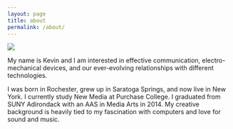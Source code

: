 ```yaml
---
layout: page
title: about
permalink: /about/
---
```


<!-- <div class="img_row">
  <img class="col two" src="/img/kae.jpg"/>
</div> -->

<img src="{{ site.baseurl }}/img/kae.jpg">


<br>


<!-- <h1>currently.</h1> -->
<!-- <h2>Empowering each other.</h2> -->
<!-- <h3> -->

<!--
I am interested in relationships between digital and analog technologies as well as relationships made between humans and the world around us.

I am interested in interactivity, our relationship with technology. They spark the creativity to make us better people and a better society. As an experience designer and media strategist, I will get you doing and discovering things you might not otherwise. I’m often at the helm of a fair bit of creative chaos, be it with a film collective of AIDS orphans in Ethiopia or a punk rock video game gallery in New York City. I bring on order for the sake of greater stability and impact. My creative roots lie in documentary photography, and my current work involves games and real world adventures.


“showing up for today’s programming.” When do we become aware of the environment around us and be active, rather than passively consume?

  I have experience in using microcontrollers and am interested in human interface design.

 raises questions surrounding our awareness to the sounds we experience around us as well as to who has access or the ability to experience more popular video games.

 I think an audio game could create platform for conversation surrounding these relationships. What if another user described the space the other was trying to navigate? We are surrounded by remote communication but what if each party is deprived of a sense?

 I think it is important to see be aware of how we use language and what these words are really meant to portray. We all inherently are subject to noise of all of forms that affect our ability to meaningfully communicate. I think by using the technology we can connect to others ideas and one could "orient" themselves and become aware of where they stand (physically/virtually) in relation to the information communicated.</h3> -->


 <p>

My name is Kevin and I am interested in effective communication, electro-mechanical devices, and our ever-evolving relationships with different technologies.</p>

<p>I was born in Rochester, grew up in Saratoga Springs, and now live in New York. I currently study New Media at Purchase College. I graduated from SUNY Adirondack with an AAS in Media Arts in 2014. My creative background is heavily tied to my fascination with computers and love for sound and music.</p>

<!--
 <p></p>

<h1><p>somethings I have done in the past...</p></h1>

 <p>Contributor to From Under the Bed, a radio show on WPSR</p>

<p>Had photography featured in the Best of College & High School Photography 2014, a full-color hard cover publication. Over 16,600 student photos were submitted for the contest from the U.S., Canada and around the world.</p> -->

<!-- I co-founded <a href="http://sextantworks.com/">Sextantworks</a> (formerly Wanderlust Projects). We practice experiential gift design and transgressive placemaking through generosity, location, and intimacy. Sextantworks has been profiled in <a href="http://www.nytimes.com/2014/12/28/nyregion/they-say-art-is-dead-in-new-york-theyre-wrong.html" target="_blank">The New York Times</a>, <a href="http://www.fastcompany.com/3031330/innovation-agents/this-companys-business-plan-includes-trespassing" target="_blank">Fast Company</a>, <a href="http://www.npr.org/event/music/320741516/on-a-magical-mystery-tour-with-hassan-hakmoun" target="_blank">NPR</a>, and <a href="http://www.bloomberg.com/features/2016-design/a/ida-benedetto/" target="_blank">Businessweek</a>. I consulted on the experience design and gifting system for the <a href="http://nightheronspeakeasy.com/" target="_blank">Night Heron Speakeasy</a>, which has been lauded in <a href="http://www.theatlanticcities.com/arts-and-lifestyle/2013/05/water-tower-flair/5639/" target="_blank">the Atlantic</a> and <a href="http://www.newyorker.com/talk/2013/05/27/130527ta_talk_freudenberger?mbid=social_tablet_e&amp;pink=twLeIk" target="_blank">the New Yorker</a>.</p> -->
